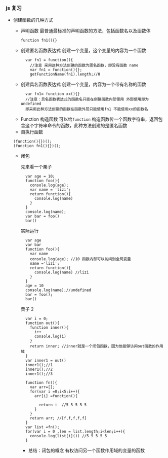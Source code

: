### js 复习

- 创建函数的几种方式

  - 声明函数
    最普通最标准的声明函数的方法，包括函数名以及函数体
    ```
    function fn1(){}
    ```
  - 创建匿名函数表达式
    创建一个变量，这个变量的内容为一个函数
    ```
      var fn1 = function(){
        //注意 采用这种方法创建的函数为匿名函数，即没有函数 name
        var fn1 = function(){};
        getFunctionName(fn1).length;//0
    ```
  - 创建具名函数表达式
    创建一个变量，内容为一个带有名称的函数
    ```
      var fn1= function xx(){}
      //注意：具名函数表达式的函数名只能在创建函数内部使用 外部使用即为undefined
      即采用此种方法创建的函数在函数外层只能使用fn1 不能使用xx的函数名
    ```
  - Function 构造函数
    可以给`function` 构造函数传一个函数字符串，返回包含这个字符串命令的函数，此种方法创建的是匿名函数
  - 自执行函数

  ```
  (function(){})();
  (function fn1(){})();
  ```

  - 闭包

    先来看一个栗子

    ```
      var age = 10;
      function foo(){
        console.log(age);
        var name = 'lizi';
        return function(){
          console.log(name)
        }
      }
      console.log(name);
      var bar = foo()
      bar()
    ```

    实际运行

    ```
      var age
      var bar
      function foo(){
        var name
        console.log(age); //10 函数内部可以访问到全局变量
        name ='lizi';
        return function(){
          console.log(name) //lizi
        }
      }
      age = 10
      console.log(name);//undefined
      bar = foo();
      bar()
    ```

    栗子 2

    ```
      var i = 0;
      function out(){
        function inner(){
          i++
          console.log(i)
        }
        return inner; //inner就是一个闭包函数，因为他能够访问out函数的作用域
      }
      var inner1 = out()
      inner1();//1
      inner1();//2
      inner1();//3
    ```

    ```
      function fn(){
        var arr=[];
        for(var i =0;i<5;i++){
          arr[i] =function(){

            return i  //5 5 5 5 5
          }
        }
        return arr; //[f,f,f,f,f]
      }
      var list =fn();
      for(var i = 0 ,len = list.length;i<len;i++){
        console.log(list[i]()) //5 5 5 5 5
      }
    ```

    - 总结：闭包的概念 有权访问另一个函数作用域的变量的函数
